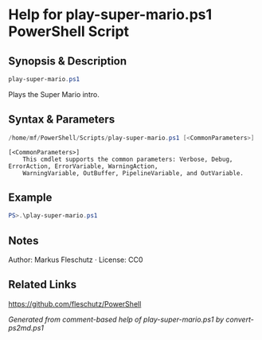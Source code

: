 # Help for play-super-mario.ps1 PowerShell Script

## Synopsis & Description
```powershell
play-super-mario.ps1
```

Plays the Super Mario intro.

## Syntax & Parameters
```powershell
/home/mf/PowerShell/Scripts/play-super-mario.ps1 [<CommonParameters>]
```

```
[<CommonParameters>]
    This cmdlet supports the common parameters: Verbose, Debug, ErrorAction, ErrorVariable, WarningAction, 
    WarningVariable, OutBuffer, PipelineVariable, and OutVariable.
```

## Example
```powershell
PS>.\play-super-mario.ps1
```


## Notes
Author: Markus Fleschutz · License: CC0

## Related Links
https://github.com/fleschutz/PowerShell

*Generated from comment-based help of play-super-mario.ps1 by convert-ps2md.ps1*
